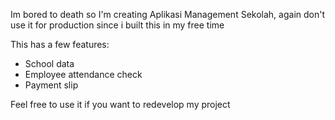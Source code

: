 Im bored to death so I'm creating Aplikasi Management Sekolah, again don't use it for production since i built this in my free time

This has a few features:
- School data
- Employee attendance check
- Payment slip

Feel free to use it if you want to redevelop my project
